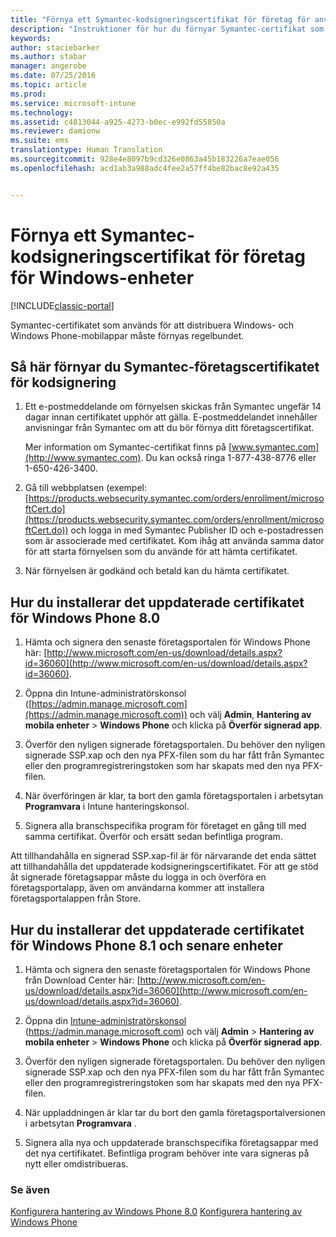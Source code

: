 ```yaml
---
title: "Förnya ett Symantec-kodsigneringscertifikat för företag för användning med Intune | Microsoft Docs"
description: "Instruktioner för hur du förnyar Symantec-certifikat som används för att hantera vissa Windows-enheter och mobila Windows Phone-enheter"
keywords: 
author: staciebarker
ms.author: stabar
manager: angerobe
ms.date: 07/25/2016
ms.topic: article
ms.prod: 
ms.service: microsoft-intune
ms.technology: 
ms.assetid: c4813044-a925-4273-b0ec-e992fd55850a
ms.reviewer: damionw
ms.suite: ems
translationtype: Human Translation
ms.sourcegitcommit: 928e4e8097b9cd326e0863a45b183226a7eae056
ms.openlocfilehash: acd1ab3a988adc4fee2a57ff4be82bac8e92a435


---
```


# <a name="renew-a-symantec-enterprise-code-signing-certificate-for-windows-devices"></a>Förnya ett Symantec-kodsigneringscertifikat för företag för Windows-enheter

[!INCLUDE[classic-portal](../includes/classic-portal.md)]

Symantec-certifikatet som används för att distribuera Windows- och Windows Phone-mobilappar måste förnyas regelbundet.

## <a name="how-to-renew-the-symantec-enterprise-code-signing-certificate"></a>Så här förnyar du Symantec-företagscertifikatet för kodsignering

1.  Ett e-postmeddelande om förnyelsen skickas från Symantec ungefär 14 dagar innan certifikatet upphör att gälla. E-postmeddelandet innehåller anvisningar från Symantec om att du bör förnya ditt företagscertifikat.

    Mer information om Symantec-certifikat finns på [www.symantec.com](http://www.symantec.com). Du kan också ringa 1-877-438-8776 eller 1-650-426-3400.

2.  Gå till webbplatsen (exempel: [https://products.websecurity.symantec.com/orders/enrollment/microsoftCert.do](https://products.websecurity.symantec.com/orders/enrollment/microsoftCert.do)) och logga in med Symantec Publisher ID och e-postadressen som är associerade med certifikatet. Kom ihåg att använda samma dator för att starta förnyelsen som du använde för att hämta certifikatet.

3.  När förnyelsen är godkänd och betald kan du hämta certifikatet.

## <a name="how-to-install-the-updated-certificate-for-windows-phone-80"></a>Hur du installerar det uppdaterade certifikatet för Windows Phone 8.0

1.  Hämta och signera den senaste företagsportalen för Windows Phone här: [http://www.microsoft.com/en-us/download/details.aspx?id=36060](http://www.microsoft.com/en-us/download/details.aspx?id=36060).

2.  Öppna din Intune-administratörskonsol ([https://admin.manage.microsoft.com](https://admin.manage.microsoft.com)) och välj **Admin**, **Hantering av mobila enheter** &gt; **Windows Phone** och klicka på **Överför signerad app**.

3.  Överför den nyligen signerade företagsportalen. Du behöver den nyligen signerade SSP.xap och den nya PFX-filen som du har fått från Symantec eller den programregistreringstoken som har skapats med den nya PFX-filen.

4.  När överföringen är klar, ta bort den gamla företagsportalen i arbetsytan **Programvara** i Intune hanteringskonsol.

5.  Signera alla branschspecifika program för företaget en gång till med samma certifikat. Överför och ersätt sedan befintliga program.

Att tillhandahålla en signerad SSP.xap-fil är för närvarande det enda sättet att tillhandahålla det uppdaterade kodsigneringscertifikatet. För att ge stöd åt signerade företagsappar måste du logga in och överföra en företagsportalapp, även om användarna kommer att installera företagsportalappen från Store.

## <a name="how-to-install-the-updated-certificate-for-windows-phone-81-and-later-devices"></a>Hur du installerar det uppdaterade certifikatet för Windows Phone 8.1 och senare enheter

1.  Hämta och signera den senaste företagsportalen för Windows Phone från Download Center här: [http://www.microsoft.com/en-us/download/details.aspx?id=36060](http://www.microsoft.com/en-us/download/details.aspx?id=36060).

2.  Öppna din [Intune-administratörskonsol](https://admin.manage.microsoft.com) (https://admin.manage.microsoft.com) och välj **Admin** &gt; **Hantering av mobila enheter** &gt; **Windows Phone** och klicka på **Överför signerad app**.

3.  Överför den nyligen signerade företagsportalen. Du behöver den nyligen signerade SSP.xap och den nya PFX-filen som du har fått från Symantec eller den programregistreringstoken som har skapats med den nya PFX-filen.

4.  När uppladdningen är klar tar du bort den gamla företagsportalversionen i arbetsytan **Programvara**  .

5.  Signera alla nya och uppdaterade branschspecifika företagsappar med det nya certifikatet. Befintliga program behöver inte vara signeras på nytt eller omdistribueras.


### <a name="see-also"></a>Se även
[Konfigurera hantering av Windows Phone 8.0](set-up-windows-phone-8.0-management-with-microsoft-intune.md)
[Konfigurera hantering av Windows Phone](set-up-windows-phone-management-with-microsoft-intune.md)



<!--HONumber=Dec16_HO2-->


